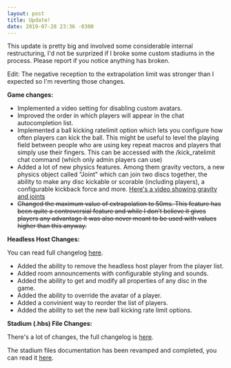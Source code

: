 ```yaml
---
layout: post
title: Update!
date: 2019-07-28 23:36 -0300
---
```

This update is pretty big and involved some considerable internal restructuring, I'd not be surprized if I broke some custom stadiums in the process. Please report if you notice anything has broken.

Edit: The negative reception to the extrapolation limit was stronger than I expected so I'm reverting those changes.

**Game changes:**

 * Implemented a video setting for disabling custom avatars.
 * Improved the order in which players will appear in the chat autocompletion list.
 * Implemented a ball kicking ratelimit option which lets you configure how often players can kick the ball. This might be useful to level the playing field between people who are using key repeat macros and players that simply use their fingers. This can be accessed with the /kick_ratelimit chat command (which only admin players can use)
 * Added a lot of new physics features. Among them gravity vectors, a new physics object called "Joint" which can join two discs together, the ability to make any disc kickable or scorable (including players), a configurable kickback force and more. [Here's a video showing gravity and joints](https://youtu.be/H-SAUrE0RwY)
 * <s>Changed the maximum value of extrapolation to 50ms. This feature has been quite a controversial feature and while I don't believe it gives players any advantage it was also never meant to be used with values higher than this anyway.</s>

**Headless Host Changes:**

You can read full changelog [here](https://github.com/haxball/haxball-issues/wiki/Headless-Host-Changelog).

 * Added the ability to remove the headless host player from the player list.
 * Added room announcements with configurable styling and sounds.
 * Added the ability to get and modify all properties of any disc in the game.
 * Added the ability to override the avatar of a player.
 * Added a convinient way to reorder the list of players.
 * Added the ability to set the new ball kicking rate limit options.

 **Stadium (.hbs) File Changes:**

 There's a lot of changes, the full changelog is [here](https://github.com/haxball/haxball-issues/wiki/Stadium-(.hbs)-File-Changelog).

 The stadium files documentation has been revamped and completed, you can read it [here](https://github.com/haxball/haxball-issues/wiki/Stadium-(.hbs)-File).